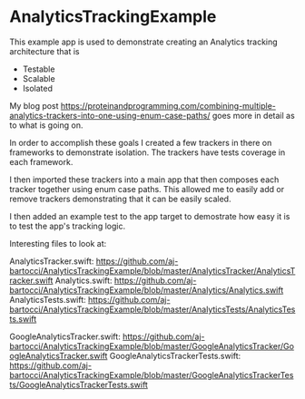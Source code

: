 # AnalyticsTrackingExample

This example app is used to demonstrate creating an Analytics tracking architecture that is 
- Testable 
- Scalable 
- Isolated 

My blog post https://proteinandprogramming.com/combining-multiple-analytics-trackers-into-one-using-enum-case-paths/ goes more in detail as to what is going on. 

In order to accomplish these goals I created a few trackers in there on frameworks to demonstrate isolation. 
The trackers have tests coverage in each framework. 

I then imported these trackers into a main app that then composes each tracker together using enum case paths. This allowed me to easily add or remove trackers demonstrating that it can be easily scaled. 

I then added an example test to the app target to demostrate how easy it is to test the app's tracking logic. 

Interesting files to look at: 

AnalyticsTracker.swift: https://github.com/aj-bartocci/AnalyticsTrackingExample/blob/master/AnalyticsTracker/AnalyticsTracker.swift
Analytics.swift: https://github.com/aj-bartocci/AnalyticsTrackingExample/blob/master/Analytics/Analytics.swift
AnalyticsTests.swift: https://github.com/aj-bartocci/AnalyticsTrackingExample/blob/master/AnalyticsTests/AnalyticsTests.swift

GoogleAnalyticsTracker.swift: https://github.com/aj-bartocci/AnalyticsTrackingExample/blob/master/GoogleAnalyticsTracker/GoogleAnalyticsTracker.swift
GoogleAnalyticsTrackerTests.swift: https://github.com/aj-bartocci/AnalyticsTrackingExample/blob/master/GoogleAnalyticsTrackerTests/GoogleAnalyticsTrackerTests.swift
